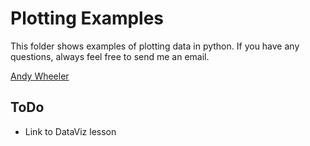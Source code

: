 # Plotting Examples

This folder shows examples of plotting data in python. If you have any questions, always feel free to send me an email.

[Andy Wheeler](mailto:andrew.wheeler@hms.com)

## ToDo

 - Link to DataViz lesson
